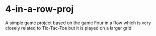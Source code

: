 # 4-in-a-row-proj
A simple game project based on the game Four in a Row which is very closely related to Tic-Tac-Toe but it is played on a larger grid
